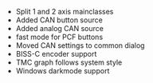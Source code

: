 - Split 1 and 2 axis mainclasses
- Added CAN button source
- Added analog CAN source
- fast mode for PCF buttons
- Moved CAN settings to common dialog
- BISS-C encoder support
- TMC graph follows system style
- Windows darkmode support